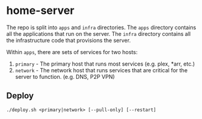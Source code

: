 # home-server

The repo is split into `apps` and `infra` directories. The `apps` directory contains all the applications that run on the server. The `infra` directory contains all the infrastructure code that provisions the server.

Within `apps`, there are sets of services for two hosts:
1. `primary` - The primary host that runs most services (e.g. plex, *arr, etc.)
2. `network` - The network host that runs services that are critical for the server to function. (e.g. DNS, P2P VPN)

## Deploy
```shell
./deploy.sh <primary|network> [--pull-only] [--restart]
```